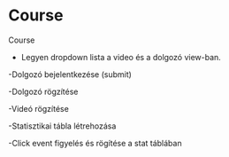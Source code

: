# Course
Course


- Legyen dropdown lista a video és a dolgozó view-ban.

-Dolgozó bejelentkezése  (submit)

-Dolgozó rögzítése 

-Videó rögzítése

-Statisztikai tábla létrehozása

-Click event figyelés és rögítése a stat táblában
